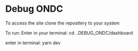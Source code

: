 # Debug ONDC

To access the site clone the repositery to your system

To run:
Enter in your terminal: cd ..DEBUG_ONDC/dashboard

enter in terminal: yarn dev
